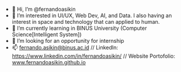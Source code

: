 - 👋 Hi, I’m @fernandoasikin
- 👀 I’m interested in UI/UX, Web Dev, AI, and Data. I also having an interest in space and technology that can applied to human.
- 🌱 I’m currently learning in BINUS University (Computer Science[Intelligent System])
- 💞️ I’m looking for an opportunity for internship
- 📫 fernando.asikin@binus.ac.id // Linkedln: https://www.linkedin.com/in/fernandoasikin/ // Website Portofolio: www.fernandoasikin.github.io

<!---
fernandoasikin/fernandoasikin is a ✨ special ✨ repository because its `README.md` (this file) appears on your GitHub profile.
You can click the Preview link to take a look at your changes.
--->
